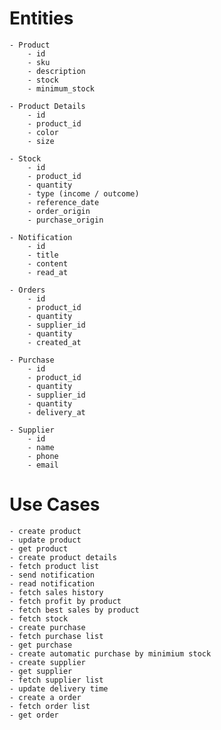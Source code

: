 # Entities

    - Product
        - id
        - sku
        - description
        - stock
        - minimum_stock
               
    - Product Details
        - id
        - product_id
        - color
        - size

    - Stock
        - id
        - product_id
        - quantity
        - type (income / outcome)
        - reference_date
        - order_origin
        - purchase_origin

    - Notification
        - id
        - title
        - content
        - read_at

    - Orders
        - id
        - product_id
        - quantity
        - supplier_id
        - quantity
        - created_at

    - Purchase
        - id
        - product_id
        - quantity
        - supplier_id
        - quantity
        - delivery_at

    - Supplier
        - id
        - name
        - phone
        - email
    
# Use Cases

    - create product
    - update product
    - get product
    - create product details
    - fetch product list
    - send notification
    - read notification
    - fetch sales history
    - fetch profit by product
    - fetch best sales by product
    - fetch stock
    - create purchase
    - fetch purchase list
    - get purchase
    - create automatic purchase by minimium stock
    - create supplier
    - get supplier
    - fetch supplier list
    - update delivery time
    - create a order
    - fetch order list
    - get order